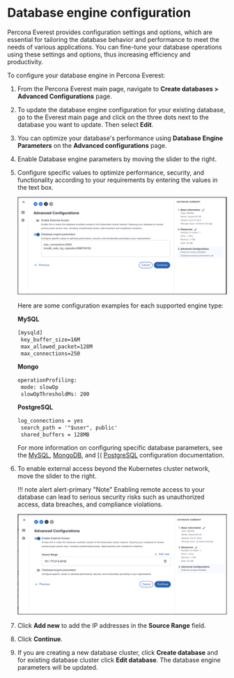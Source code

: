 # Database engine configuration

Percona Everest provides configuration settings and options, which are essential for tailoring the database behavior and performance to meet the needs of various applications. You can fine-tune your database operations using these settings and options, thus increasing efficiency and productivity.

To configure your database engine in Percona Everest:

1. From the Percona Everest main page, navigate to **Create databases > Advanced Configurations** page.
2. To update the database engine configuration for your existing database, go to the Everest main page and click on the three dots next to the database you want to update. Then select **Edit**.
3. You can optimize your database's performance using **Database Engine Parameters** on the **Advanced configurations** page.
4. Enable Database engine parameters by moving the slider to the right.
5. Configure specific values to optimize performance, security, and functionality according to your requirements by entering the values in the text box.

    ![!image](images/everest_adv_config.png)

    Here are some configuration examples for each supported engine type:

    **MySQL** 
    <pre><code>[mysqld]
    key_buffer_size=16M
    max_allowed_packet=128M
    max_connections=250</pre></code>

    **Mongo**
    <pre><code>operationProfiling:
    mode: slowOp
    slowOpThresholdMs: 200</pre></code>

    **PostgreSQL**
    <pre><code>log_connections = yes
    search_path = '"$user", public'
    shared_buffers = 128MB</pre></code>

    For more information on configuring specific database parameters, see the [MySQL](https://dev.mysql.com/doc/refman/8.0/en/option-files.html), [MongoDB](https://www.mongodb.com/docs/manual/reference/configuration-options/), and [( [PostgreSQL](https://www.postgresql.org/docs/current/config-setting.html#CONFIG-SETTING-CONFIGURATION-FILE) configuration documentation.

6. To enable external access beyond the Kubernetes cluster network, move the slider to the right.

    !!! note alert alert-primary "Note"
        Enabling remote access to your database can lead to serious security risks such as unauthorized access, data breaches, and compliance violations.
    
    ![!image](images/everest_adv_config_ip_source.png)

7. Click **Add new** to add the IP addresses in the **Source Range** field.

8. Click **Continue**.

9. If you are creating a new database cluster, click **Create database** and for existing database cluster click **Edit database**. The database engine parameters will be updated.
